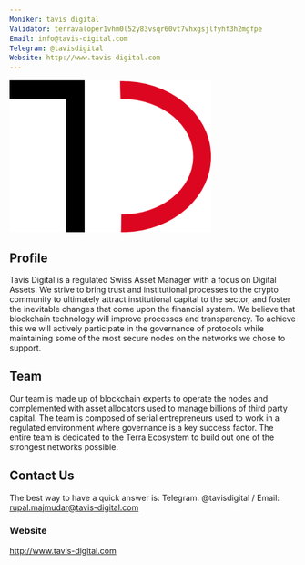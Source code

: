 ```yaml
---
Moniker: tavis digital
Validator: terravaloper1vhm0l52y83vsqr60vt7vhxgsjlfyhf3h2mgfpe
Email: info@tavis-digital.com
Telegram: @tavisdigital
Website: http://www.tavis-digital.com
---
```


 ![tavisdigitallogo](logo.png)

## Profile
  
Tavis Digital is a regulated Swiss Asset Manager with a focus on Digital Assets. We strive to bring trust and institutional processes to the crypto community to ultimately attract institutional capital to the sector, and foster the inevitable changes that come upon the financial system. We believe that blockchain technology will improve processes and transparency. To achieve this we will actively participate in the governance of protocols while maintaining some of the most secure nodes on the networks we chose to support. 
  
## Team

Our team is made up of blockchain experts to operate the nodes and complemented with asset allocators used to manage billions of third party capital. The team is composed of serial entrepreneurs used to work in a regulated environment where governance is a key success factor.  The entire team is dedicated to the Terra Ecosystem to build out one of the strongest networks possible.
  

## Contact Us

The best way to have a quick answer is: Telegram: @tavisdigital / Email: rupal.majmudar@tavis-digital.com

### Website

http://www.tavis-digital.com
